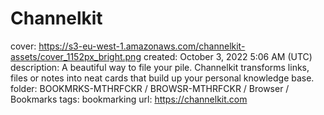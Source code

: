 # Channelkit

cover: https://s3-eu-west-1.amazonaws.com/channelkit-assets/cover_1152px_bright.png
created: October 3, 2022 5:06 AM (UTC)
description: A beautiful way to file your pile. Channelkit transforms links, files or notes into neat cards that build up your personal knowledge base.
folder: BOOKMRKS-MTHRFCKR / BROWSR-MTHRFCKR / Browser / Bookmarks
tags: bookmarking
url: https://channelkit.com